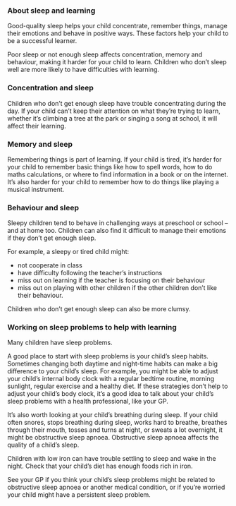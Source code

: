 ### About sleep and learning ###
Good-quality sleep helps your child concentrate, remember things, manage their emotions and behave in positive ways. These factors help your child to be a successful learner.

Poor sleep or not enough sleep affects concentration, memory and behaviour, making it harder for your child to learn. Children who don’t sleep well are more likely to have difficulties with learning.

### Concentration and sleep ###
Children who don’t get enough sleep have trouble concentrating during the day. If your child can’t keep their attention on what they’re trying to learn, whether it’s climbing a tree at the park or singing a song at school, it will affect their learning.

### Memory and sleep ###
Remembering things is part of learning. If your child is tired, it’s harder for your child to remember basic things like how to spell words, how to do maths calculations, or where to find information in a book or on the internet. It’s also harder for your child to remember how to do things like playing a musical instrument.

### Behaviour and sleep ###
Sleepy children tend to behave in challenging ways at preschool or school – and at home too. Children can also find it difficult to manage their emotions if they don’t get enough sleep.

For example, a sleepy or tired child might:

- not cooperate in class
- have difficulty following the teacher’s instructions
- miss out on learning if the teacher is focusing on their behaviour
- miss out on playing with other children if the other children don’t like their behaviour.

Children who don’t get enough sleep can also be more clumsy.

### Working on sleep problems to help with learning ###
Many children have sleep problems.

A good place to start with sleep problems is your child’s sleep habits. Sometimes changing both daytime and night-time habits can make a big difference to your child’s sleep. For example, you might be able to adjust your child’s internal body clock with a regular bedtime routine, morning sunlight, regular exercise and a healthy diet. If these strategies don’t help to adjust your child’s body clock, it’s a good idea to talk about your child’s sleep problems with a health professional, like your GP.

It’s also worth looking at your child’s breathing during sleep. If your child often snores, stops breathing during sleep, works hard to breathe, breathes through their mouth, tosses and turns at night, or sweats a lot overnight, it might be obstructive sleep apnoea. Obstructive sleep apnoea affects the quality of a child’s sleep.

Children with low iron can have trouble settling to sleep and wake in the night. Check that your child’s diet has enough foods rich in iron.

See your GP if you think your child’s sleep problems might be related to obstructive sleep apnoea or another medical condition, or if you’re worried your child might have a persistent sleep problem.